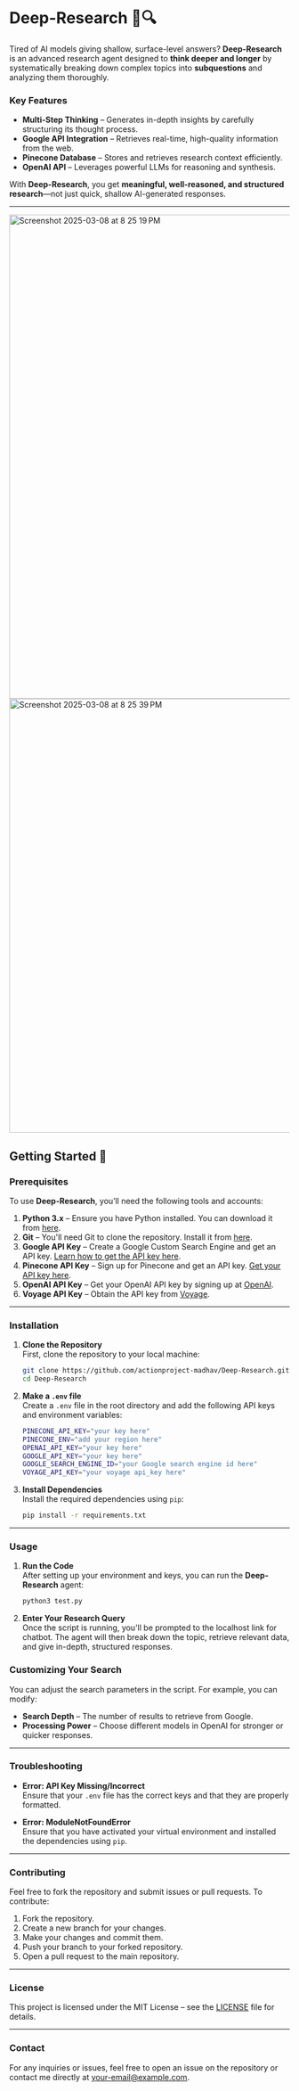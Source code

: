 # **Deep-Research** 🧠🔍

Tired of AI models giving shallow, surface-level answers? **Deep-Research** is an advanced research agent designed to **think deeper and longer** by systematically breaking down complex topics into **subquestions** and analyzing them thoroughly.

### **Key Features**
- **Multi-Step Thinking** – Generates in-depth insights by carefully structuring its thought process.
-  **Google API Integration** – Retrieves real-time, high-quality information from the web.
-  **Pinecone Database** – Stores and retrieves research context efficiently.
-  **OpenAI API** – Leverages powerful LLMs for reasoning and synthesis.

With **Deep-Research**, you get **meaningful, well-reasoned, and structured research**—not just quick, shallow AI-generated responses.

---
<img width="869" alt="Screenshot 2025-03-08 at 8 25 19 PM" src="https://github.com/user-attachments/assets/558bd6b1-3c0a-46a0-baf1-a5a4b8060fd2" />
<img width="779" alt="Screenshot 2025-03-08 at 8 25 39 PM" src="https://github.com/user-attachments/assets/2521d4ec-6295-4e18-93c1-5b67275838b7" />



## **Getting Started** 🚀

### **Prerequisites**  
To use **Deep-Research**, you’ll need the following tools and accounts:

1. **Python 3.x** – Ensure you have Python installed. You can download it from [here](https://www.python.org/downloads/).
2. **Git** – You'll need Git to clone the repository. Install it from [here](https://git-scm.com/downloads).
3. **Google API Key** – Create a Google Custom Search Engine and get an API key. [Learn how to get the API key here](https://developers.google.com/custom-search/v1/overview).
4. **Pinecone API Key** – Sign up for Pinecone and get an API key. [Get your API key here](https://www.pinecone.io/start/).
5. **OpenAI API Key** – Get your OpenAI API key by signing up at [OpenAI](https://beta.openai.com/signup/).
6. **Voyage API Key** – Obtain the API key from [Voyage](https://www.voyage.com).

---

### **Installation**

1. **Clone the Repository**  
   First, clone the repository to your local machine:
   ```bash
   git clone https://github.com/actionproject-madhav/Deep-Research.git
   cd Deep-Research
   ```

2. **Make a `.env` file**  
   Create a `.env` file in the root directory and add the following API keys and environment variables:
   ```bash
   PINECONE_API_KEY="your key here"
   PINECONE_ENV="add your region here"
   OPENAI_API_KEY="your key here"
   GOOGLE_API_KEY="your key here"
   GOOGLE_SEARCH_ENGINE_ID="your Google search engine id here"
   VOYAGE_API_KEY="your voyage api_key here"
   ```

3. **Install Dependencies**  
   Install the required dependencies using `pip`:
   ```bash
   pip install -r requirements.txt
   ```

---

### **Usage**

1. **Run the Code**  
   After setting up your environment and keys, you can run the **Deep-Research** agent:
   ```bash
   python3 test.py
   ```

2. **Enter Your Research Query**  
   Once the script is running, you'll be prompted to the localhost link for chatbot. The agent will then break down the topic, retrieve relevant data, and give in-depth, structured responses.


### **Customizing Your Search**  
You can adjust the search parameters in the script. For example, you can modify:
- **Search Depth** – The number of results to retrieve from Google.
- **Processing Power** – Choose different models in OpenAI for stronger or quicker responses.


---

### **Troubleshooting**

- **Error: API Key Missing/Incorrect**  
  Ensure that your `.env` file has the correct keys and that they are properly formatted.
  
- **Error: ModuleNotFoundError**  
  Ensure that you have activated your virtual environment and installed the dependencies using `pip`.

---

### **Contributing**

Feel free to fork the repository and submit issues or pull requests. To contribute:
1. Fork the repository.
2. Create a new branch for your changes.
3. Make your changes and commit them.
4. Push your branch to your forked repository.
5. Open a pull request to the main repository.

---

### **License**

This project is licensed under the MIT License – see the [LICENSE](LICENSE) file for details.

---

### **Contact**  
For any inquiries or issues, feel free to open an issue on the repository or contact me directly at [your-email@example.com](mailto:your-email@example.com).


